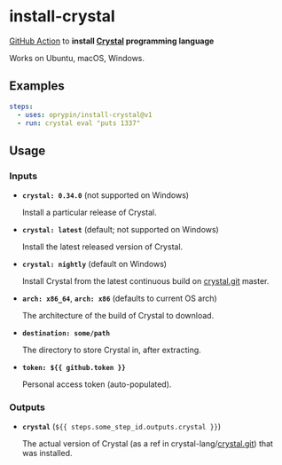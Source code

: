 install-crystal
===============

[GitHub Action][] to **install [Crystal][] programming language**

Works on Ubuntu, macOS, Windows.

## Examples

```yaml
steps:
  - uses: oprypin/install-crystal@v1
  - run: crystal eval "puts 1337"
```

## Usage

### Inputs

* **`crystal: 0.34.0`** (not supported on Windows)

  Install a particular release of Crystal.

* **`crystal: latest`** (default; not supported on Windows)

  Install the latest released version of Crystal.

* **`crystal: nightly`** (default on Windows)

  Install Crystal from the latest continuous build on [crystal.git][] master.

* **`arch: x86_64`**, **`arch: x86`** (defaults to current OS arch)

  The architecture of the build of Crystal to download.

* **`destination: some/path`**

  The directory to store Crystal in, after extracting.

* **`token: ${{ github.token }}`**

  Personal access token (auto-populated).

### Outputs

* **`crystal`** (`${{ steps.some_step_id.outputs.crystal }}`)

  The actual version of Crystal (as a ref in crystal-lang/[crystal.git][]) that was installed.


[github action]: https://github.com/features/actions
[crystal]: https://crystal-lang.org/
[crystal.git]: https://github.com/crystal-lang/crystal
